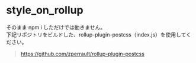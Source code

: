 # style_on_rollup

そのまま npm i しただけでは動きません。  
下記リポジトリをビルドした、rollup-plugin-postcss（index.js）を使用してください。

> https://github.com/zperrault/rollup-plugin-postcss
